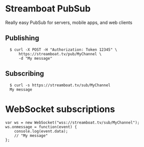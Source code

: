 # Streamboat PubSub
Really easy PubSub for servers, mobile apps, and web clients

## Publishing
```
  $ curl -X POST -H "Authorization: Token 12345" \
      https://streamboat.tv/pub/MyChannel \
      -d "My message"
```

## Subscribing
```
  $ curl -s https://streamboat.tv/sub/MyChannel
  My message
```

# WebSocket subscriptions
```
var ws = new WebSocket("wss://streamboat.tv/sub/MyChannel");
ws.onmessage = function(event) {
    console.log(event.data);
    // "My message"
};
```

